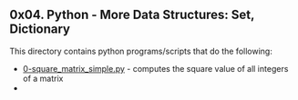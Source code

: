## 0x04. Python - More Data Structures: Set, Dictionary
This directory contains python programs/scripts that do the following:
- [0-square_matrix_simple.py](0-square_matrix_simple.py) - computes the square value of all integers of a matrix
- 